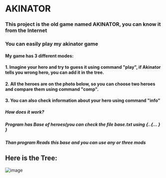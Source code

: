 # AKINATOR
### This project is the old game named AKINATOR, you can know it from the Internet
### You can easily play my akinator game
#### My game has 3 different modes: 
#### 1. Imagine your hero and try to guess it using command "play", if Akinator tells you wrong hero, you can add it in the tree.
#### 2. All the heroes are on the photo below, so you can choose two heroes and compare them using command "comp".
#### 3. You can also check information about your hero using command "info"

##### How does it work?
##### Program has Base of heroes(you can check the file base.txt using {..{... } }
##### Than program Reads this base and you can use any or three mods
## Here is the Tree:
![image](https://user-images.githubusercontent.com/100768041/223735539-21c96e79-f18b-4db5-9823-746a0e8859be.png)
